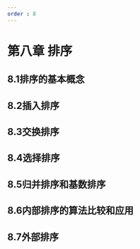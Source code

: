 ```yaml
---
order : 8
---
```

# 第八章 排序
## 8.1排序的基本概念

## 8.2插入排序

## 8.3交换排序

## 8.4选择排序

## 8.5归并排序和基数排序

## 8.6内部排序的算法比较和应用

## 8.7外部排序